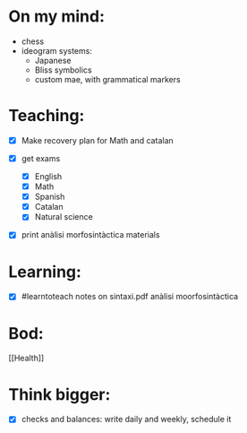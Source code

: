 # On my mind:
* chess
* ideogram systems: 
	* Japanese
	* Bliss symbolics
	* custom mae, with grammatical markers
# Teaching:

- [x] Make recovery plan for Math and catalan
- [x] get exams
	- [x] English
	- [x] Math
	- [x] Spanish
	- [x] Catalan
	- [x] Natural science
- [x] print anàlisi morfosintàctica materials


 
# Learning:

- [x] #learntoteach notes on sintaxi.pdf anàlisi moorfosintàctica 


# Bod:

[[Health]]


# Think bigger:

- [x] checks and balances: write daily and weekly, schedule it





